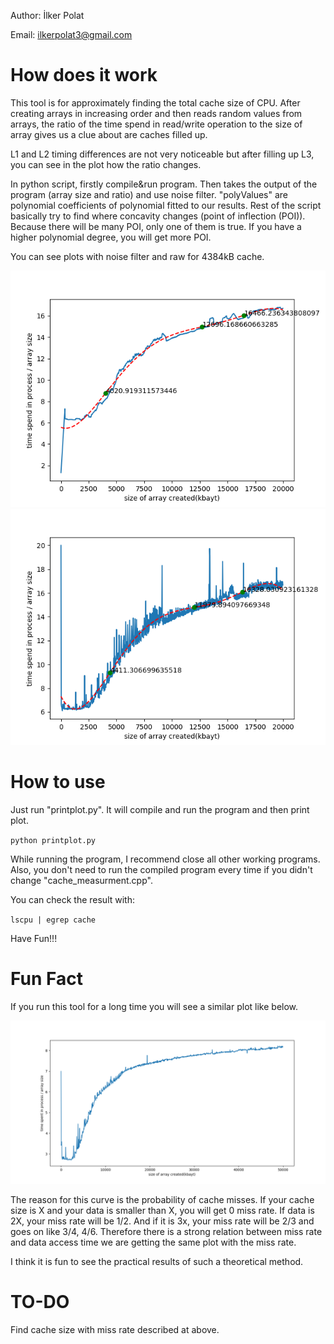 Author: İlker Polat

Email: ilkerpolat3@gmail.com

# How does it work
This tool is for approximately finding the total cache size of CPU. After creating arrays in increasing order and then reads random values from arrays, the ratio of the time spend in read/write operation to the size of array gives us a clue about are caches filled up. 

L1 and L2 timing differences are not very noticeable but after filling up L3, you can see in the plot how the ratio changes. 

In python script, firstly compile&run program. Then takes the output of the program (array size and ratio) and use noise filter. "polyValues" are polynomial coefficients of polynomial fitted to our results. Rest of the script basically try to find where concavity changes (point of inflection (POI)). Because there will be many POI, only one of them is true. If you have a higher polynomial degree, you will get more POI. 

You can see plots with noise filter and raw for 4384kB cache.

![alt text](https://github.com/ilkerpolat6/cache_measurement/blob/master/filtered_plot.png)
![alt text](https://github.com/ilkerpolat6/cache_measurement/blob/master/raw_plot.png)

# How to use

Just run "printplot.py". It will compile and run the program and then print plot.

`python printplot.py`

While running the program, I recommend close all other working programs. Also, you don't need to run the compiled program every time if you didn't change "cache_measurment.cpp".

You can check the result with:

`lscpu | egrep cache`

Have Fun!!!

# Fun Fact

If you run this tool for a long time you will see a similar plot like below.

![alt text](https://github.com/ilkerpolat6/cache_measurement/blob/master/long_run.png)

The reason for this curve is the probability of cache misses. If your cache size is X and your data is smaller than X, you will get 0 miss rate. If data is 2X, your miss rate will be 1/2. And if it is 3x, your miss rate will be 2/3 and goes on like 3/4, 4/6. Therefore there is a strong relation between miss rate and data access time we are getting the same plot with the miss rate.

I think it is fun to see the practical results of such a theoretical method.

# TO-DO

Find cache size with miss rate described at above.
